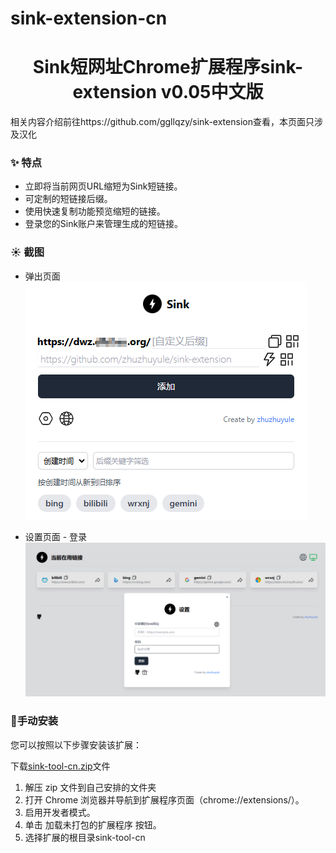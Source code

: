# sink-extension-cn
<h1 align="center">Sink短网址Chrome扩展程序sink-extension v0.05中文版</h1>
相关内容介绍前往https://github.com/ggllqzy/sink-extension查看，本页面只涉及汉化

### ✨ 特点
* 立即将当前网页URL缩短为Sink短链接。
* 可定制的短链接后缀。
* 使用快速复制功能预览缩短的链接。
* 登录您的Sink账户来管理生成的短链接。

### ☀️ 截图
* 弹出页面
![tanchuang](./doc/tanchuang.png)

* 设置页面 - 登录
![shezhi](./doc/shezhi.png)

### 🚀手动安装
您可以按照以下步骤安装该扩展：

下载[sink-tool-cn.zip](https://github.com/zhuzhuyule/sink-extension/releases/)文件
1. 解压 zip 文件到自己安排的文件夹
2. 打开 Chrome 浏览器并导航到扩展程序页面（chrome://extensions/）。
3. 启用开发者模式。
4. 单击 加载未打包的扩展程序 按钮。
5. 选择扩展的根目录sink-tool-cn
